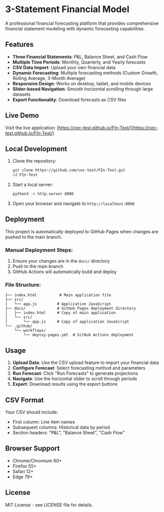 # 3-Statement Financial Model

A professional financial forecasting platform that provides comprehensive financial statement modeling with dynamic forecasting capabilities.

## Features

- **Three Financial Statements**: P&L, Balance Sheet, and Cash Flow
- **Multiple Time Periods**: Monthly, Quarterly, and Yearly forecasts
- **CSV Data Import**: Upload your own financial data
- **Dynamic Forecasting**: Multiple forecasting methods (Custom Growth, Rolling Average, 3-Month Average)
- **Responsive Design**: Works on desktop, tablet, and mobile devices
- **Slider-based Navigation**: Smooth horizontal scrolling through large datasets
- **Export Functionality**: Download forecasts as CSV files

## Live Demo

Visit the live application: [https://cec-test.github.io/FIn-Test/](https://cec-test.github.io/FIn-Test/)

## Local Development

1. Clone the repository:
   ```bash
   git clone https://github.com/cec-test/FIn-Test.git
   cd FIn-Test
   ```

2. Start a local server:
   ```bash
   python3 -m http.server 8000
   ```

3. Open your browser and navigate to `http://localhost:8000`

## Deployment

This project is automatically deployed to GitHub Pages when changes are pushed to the main branch.

### Manual Deployment Steps:

1. Ensure your changes are in the `docs/` directory
2. Push to the main branch
3. GitHub Actions will automatically build and deploy

### File Structure:
```
├── index.html          # Main application file
├── src/
│   └── app.js         # Application JavaScript
├── docs/              # GitHub Pages deployment directory
│   ├── index.html     # Copy of main application
│   └── src/
│       └── app.js     # Copy of application JavaScript
└── .github/
    └── workflows/
        └── deploy-pages.yml  # GitHub Actions deployment
```

## Usage

1. **Upload Data**: Use the CSV upload feature to import your financial data
2. **Configure Forecast**: Select forecasting method and parameters
3. **Run Forecast**: Click "Run Forecasts" to generate projections
4. **Navigate**: Use the horizontal slider to scroll through periods
5. **Export**: Download results using the export buttons

## CSV Format

Your CSV should include:
- First column: Line item names
- Subsequent columns: Historical data by period
- Section headers: "P&L", "Balance Sheet", "Cash Flow"

## Browser Support

- Chrome/Chromium 60+
- Firefox 55+
- Safari 12+
- Edge 79+

## License

MIT License - see LICENSE file for details.